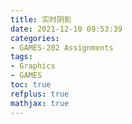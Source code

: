 ```yaml
---
title: 实时阴影
date: 2021-12-10 09:53:39
categories: 
- GAMES-202 Assignments
tags:
- Graphics
- GAMES
toc: true
refplus: true
mathjax: true
---
```


